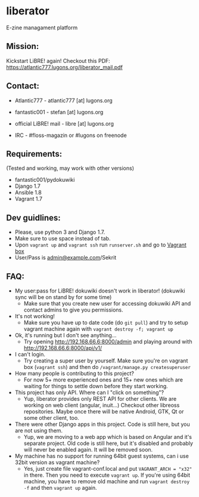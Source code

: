liberator
=========

E-zine managament platform

Mission:
-------
Kickstart LiBRE! again!
Checkout this PDF: https://atlantic777.lugons.org/liberator_mail.pdf


Contact:
--------
- Atlantic777 - atlantic777 [at] lugons.org
- fantastic001 - stefan [at] lugons.org
- official LiBRE! mail - libre [at] lugons.org

- IRC - #floss-magazin or #lugons on freenode

Requirements:
------------

(Tested and working, may work with other versions)

- fantastic001/pydokuwiki
- Django 1.7
- Ansible 1.8
- Vagrant 1.7

Dev guidlines:
-------------
- Please, use python 3 and Django 1.7.
- Make sure to use space instead of tab.
- Upon `vagrant up` and `vagrant ssh` run `runserver.sh` and go to [Vagrant box](http://192.168.66.6:8000/api/v1/)
- User/Pass is admin@example.com/Sekrit

FAQ:
----
- My user:pass for LiBRE! dokuwiki doesn't work in liberator! (dokuwiki sync will be on stand by for some time)
  - Make sure that you create new user for accessing dokuwiki API and contact admins to give you permissions.
- It's not working!
  - Make sure you have up to date code (do `git pull`) and try to setup vagrant machine again with `vagrant destroy -f; vagrant up`
- Ok, it's running but I don't see anything...
  - Try opening http://192.168.66.6:8000/admin and playing around with http://192.168.66.6:8000/api/v1/
- I can't login.
  - Try creating a super user by yourself. Make sure you're on vagrant box (`vagrant ssh`) and then do `/vagrant/manage.py createsuperuser`
- How many people is contributing to this project?
  - For now 5+ more experienced ones and 15+ new ones which are waiting for things to settle down before they start working.
- This project has only API. Where can I "click on something"?
  - Yup, liberator provides only REST API for other clients. We are working on web client (angular, inuit...) Checkout other libreoss repositories. Maybe once there will be native Android, GTK, Qt or some other client, too.
- There were other Django apps in this project. Code is still here, but you are not using them.
  - Yup, we are moving to a web app which is based on Angular and it's separate project. Old code is still here, but it's disabled and probably will never be enabled again. It will be removed soon.
- My machine has no support for running 64bit guest systems, can i use 32bit version as vagrant machine?
  - Yes, just create file vagrant-conf.local and put `VAGRANT_ARCH = "x32"` in there. Then you need to execute `vagrant up`. If you're using 64bit machine, you have to remove old machine and run `vagrant destroy -f` and then `vagrant up` again.
